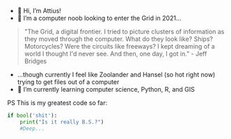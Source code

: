 - 👋 Hi, I’m Attius!
- 👀 I’m a computer noob looking to enter the Grid in 2021...
>"The Grid,
a digital frontier.
I tried to picture clusters of information as they moved through the computer.
What do they look like?
Ships? Motorcycles?
Were the circuits like freeways?
I kept dreaming of a world I thought I'd never see.
And then, one day, I got in."
\- Jeff Bridges

- ...though currently I feel like Zoolander and Hansel (so hot right now) trying to get files out of a computer
- 🌱 I’m currently learning computer science, Python, R, and GIS

PS This is my greatest code so far:

```python
if bool('shit'):
    print("Is it really B.S.?")
    #Deep...
```    
    
<!---
Attius06/Attius06 is a ✨ special ✨ repository because its `README.md` (this file) appears on your GitHub profile.
You can click the Preview link to take a look at your changes.
--->
